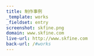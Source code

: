 ```yaml
---
title: 制作事例
_template: works
_fieldset: entry
screenshot: skfine.png
domain: www.skfine.com
live-url: http://www.skfine.com
back-url: /#works
---
```

